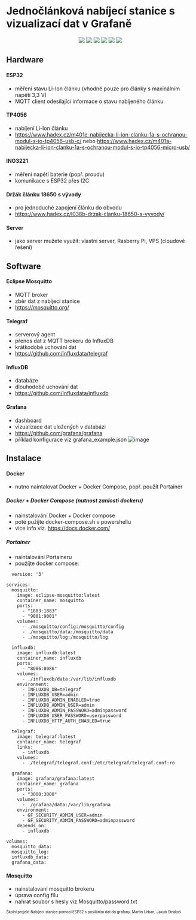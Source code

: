 # Jednočlánková nabíjecí stanice s vizualizací dat v Grafaně
<p align="center">
    <a alt="Contributors">
        <img src="https://img.shields.io/github/contributors/JacobTh3Gam3r/school-project" /></a>
	<a alt="Stars">
        <img src="https://img.shields.io/github/stars/JacobTh3Gam3r/school-project" /></a>
	<a alt="Forks">
        <img src="https://img.shields.io/github/forks/JacobTh3Gam3r/school-project" /></a>
	<a alt="Issues">
        <img src="https://img.shields.io/github/issues/JacobTh3Gam3r/school-project" /></a>
	<a alt="License">
        <img src="https://img.shields.io/github/license/JacobTh3Gam3r/school-project" /></a>
	<a alt="Release">
        <img src="https://img.shields.io/github/release/JacobTh3Gam3r/school-project" /></a>
	<a alt="Code_coverage>
        <img src="https://img.shields.io/codecov/c/github/JacobTh3Gam3r/school-project" /></a>
</p>

## Hardware
#### ESP32
- měření stavu Li-Ion článku (vhodné pouze pro články s maxinálním napětí 3,3 V)
- MQTT client odesílající informace o stavu nabíjeného článku

#### TP4056
- nabíjení Li-Ion článku
- https://www.hadex.cz/m401e-nabijecka-li-ion-clanku-1a-s-ochranou-modul-s-io-tp4056-usb-c/ nebo https://www.hadex.cz/m401a-nabijecka-li-ion-clanku-1a-s-ochranou-modul-s-io-tp4056-micro-usb/

#### INO3221
- měření napětí baterie (popř. proudu)
- komunikace s ESP32 přes I2C

#### Držák článku 18650 s vývody
- pro jednoduché zapojení článku do obvodu
- https://www.hadex.cz/l038b-drzak-clanku-18650-s-vyvody/

#### Server
- jako server mužete využít:  vlastní server, Rasberry Pi, VPS (cloudové řešení)

## Software

#### Eclipse Mosquitto
- MQTT broker
- zběr dat z nabíjecí stanice
- https://mosquitto.org/

#### Telegraf
- serverový agent
- přenos dat z MQTT brokeru do InfluxDB
- krátkodobé uchování dat
- https://github.com/influxdata/telegraf

#### InfluxDB
- databáze
- dlouhodobé uchování dat
- https://github.com/influxdata/influxdb

#### Grafana
- dashboard
- vizualizace dat uložených v databázi
- https://github.com/grafana/grafana
- příklad konfigurace viz grafana_example.json
 ![image](https://github.com/JacobTh3Gam3r/school-project/assets/163784417/6860c032-a69f-4e4a-9a6c-5958000f85e2)


## Instalace

#### Docker
- nutno naintalovat Docker + Docker Compose, popř. použít Portainer
##### Docker + Docker Compose (nutnost zanlosti dockeru)
- nainstalování Docker + Docker compose
- poté pužíjte docker-compose.sh v powershellu
- vice info viz. https://docs.docker.com/

##### Portainer
- naintalování Portaineru
- použíjte docker compose:
```
  version: '3'

services:
  mosquitto:
    image: eclipse-mosquitto:latest
    container_name: mosquitto
    ports:
      - "1883:1883"
      - "9001:9001"
    volumes:
      - ./mosquitto/config:/mosquitto/config
      - ./mosquitto/data:/mosquitto/data
      - ./mosquitto/log:/mosquitto/log

  influxdb:
    image: influxdb:latest
    container_name: influxdb
    ports:
      - "8086:8086"
    volumes:
      - ./influxdb/data:/var/lib/influxdb
    environment:
      - INFLUXDB_DB=telegraf
      - INFLUXDB_USER=admin
      - INFLUXDB_ADMIN_ENABLED=true
      - INFLUXDB_ADMIN_USER=admin
      - INFLUXDB_ADMIN_PASSWORD=adminpassword
      - INFLUXDB_USER_PASSWORD=userpassword
      - INFLUXDB_HTTP_AUTH_ENABLED=true

  telegraf:
    image: telegraf:latest
    container_name: telegraf
    links:
      - influxdb
    volumes:
      - ./telegraf/telegraf.conf:/etc/telegraf/telegraf.conf:ro

  grafana:
    image: grafana/grafana:latest
    container_name: grafana
    ports:
      - "3000:3000"
    volumes:
      - ./grafana/data:/var/lib/grafana
    environment:
      - GF_SECURITY_ADMIN_USER=admin
      - GF_SECURITY_ADMIN_PASSWORD=adminpassword
    depends_on:
      - influxdb

volumes:
  mosquitto_data:
  mosquitto_log:
  influxdb_data:
  grafana_data:
```
#### Mosquitto
- nainstalovaní mosquitto brokeru
- úprava config filu
- nahrat soubor s hesly viz Mosquitto/password.txt


<p><sub><sup>Školní projekt
Nabíjecí  stanice pomocí ESP32 s posíláním dat do grafany.
Martin Urban, Jakub Strakoš</sup></sub></p>

